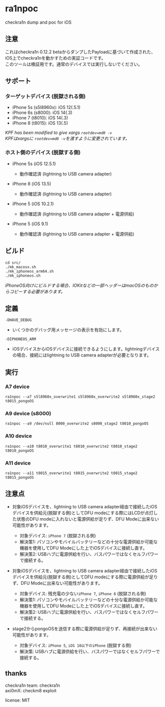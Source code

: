 # ra1npoc  
checkra1n dump and poc for iOS  

## 注意  
これはcheckra1n 0.12.2 betaからダンプしたPayloadに基づいて作成された、iOS上でcheckra1nを動かすための実証コードです。  
このツールは検証用です。通常のデバイスでは実行しないでください。  


## サポート  
### ターゲットデバイス (脱獄される側)  
- iPhone 5s (s5l8960x): iOS 12(.5.1)  
- iPhone 6s (s8000): iOS 14(.3)  
- iPhone 7 (t8010): iOS 14(.3)  
- iPhone 8 (t8015): iOS 13(.5)  

*KPF has been modified to give xargs `rootdev=md0 -v`*  
*KPFはxargsに `rootdev=md0 -v`を渡すように変更されています。*  


### ホスト側のデバイス (脱獄する側)  
- iPhone 5s (iOS 12.5.1)  
    - 動作確認済 (lightning to USB camera adapter)  

- iPhone 8 (iOS 13.5)
    - 動作確認済 (lightning to USB camera adapter)  

- iPhone 5 (iOS 10.2.1)  
    - 動作確認済 (lightning to USB camera adapter + 電源供給)  

- iPhone 5 (iOS 9.1)  
    - 動作確認済 (lightning to USB camera adapter + 電源供給)  


## ビルド  
```
cd src/  
./mk_macosx.sh  
./mk_iphoneos_arm64.sh  
./mk_iphoneos.sh  
```
*iPhoneOS向けにビルドする場合、IOKitなどの一部ヘッダーはmacOSのものからコピーする必要があります。*  


## 定義  
`-DHAVE_DEBUG`  
- いくつかのデバッグ用メッセージの表示を有効にします。  

`-DIPHONEOS_ARM`  
- iOSデバイスからiOSデバイスに接続できるようにします。lightningデバイスの場合、接続にはlightning to USB camera adapterが必要となります。  


## 実行  
### A7 device  
```
ra1npoc --a7 s5l8960x_overwrite1 s5l8960x_overwrite2 s5l8960x_stage2 t8015_pongoOS  
```

### A9 device (s8000)  
```
ra1npoc --a9 /dev/null 8000_overwrite2 s8000_stage2 t8010_pongoOS  
```

### A10 device  
```
ra1npoc --a10 t8010_overwrite1 t8010_overwrite2 t8010_stage2 t8010_pongoOS  
```

### A11 device  
```
ra1npoc --a11 t8015_overwrite1 t8015_overwrite2 t8015_stage2 t8015_pongoOS  
```


## 注意点
- 対象iOSデバイスを、lightning to USB camera adapter経由で接続したiOSデバイスを供給元(脱獄する側)としてDFU modeにする際にはLCDが点灯した状態のDFU modeに入れないと電源供給が足りず、DFU Modeに出来ない可能性があります。  
    - 対象デバイス: `iPhone 7` (脱獄される側)  
    - 解決策1: パソコンやモバイルバッテリーなどの十分な電源供給か可能な機器を使用してDFU Modeにした上でiOSデバイスに接続し直す。  
    - 解決策2: USBハブに電源供給を行い、バスパワーではなくセルフパワーで接続する。  

- 対象iOSデバイスを、lightning to USB camera adapter経由で接続したiOSデバイスを供給元(脱獄する側)としてDFU modeにする際に電源供給が足りず、DFU Modeに出来ない可能性があります。  
    - 対象デバイス: 残充電の少ない`iPhone 7`, `iPhone 8` (脱獄される側)  
    - 解決策1: パソコンやモバイルバッテリーなどの十分な電源供給か可能な機器を使用してDFU Modeにした上でiOSデバイスに接続し直す。  
    - 解決策2: USBハブに電源供給を行い、バスパワーではなくセルフパワーで接続する。  

- stage2からpongoOSを送信する際に電源供給が足りず、再接続が出来ない可能性があります。  
    - 対象デバイス: `iPhone 5`, `iOS 10以下のiPhone` (脱獄する側)  
    - 解決策: USBハブに電源供給を行い、バスパワーではなくセルフパワーで接続する。  

## thanks  
checkra1n team: checkra1n  
axi0mX: checkm8 exploit  

license: MIT  
